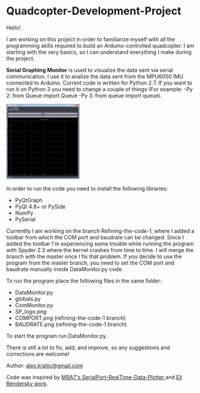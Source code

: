 # Quadcopter-Development-Project
Hello!

I am working on this project in order to familiarize myself with all the programming skills required to build an Arduino-controlled
quadcopter. I am starting with the very basics, so I can understand everything I make during the project.

<b>Serial Graphing Monitor</b> is used to visualize the data sent via serial communication. I use it to analize the data sent from the MPU6050 IMU connected to Arduino. Current code is written for Python 2.7. If you want to run it on Python 3 you need to change a couple of things (For example: -Py 2: from Queue import Queue -Py 3: from queue import queue).

<img src="Monitor.jpg" height="200">

In order to run the code you need to install the following libraries:
<ul>
  <li>PyQtGraph</li>
  <li>PyQt 4.8+ or PySide</li>
  <li>NumPy</li>
  <li>PySerial</li>
</ul>
Currentlly I am working on the branch Refining-the-code-1, where I added a toolbar from which the COM port and baudrate can be changed. Since I added the toolbar I'm experiencing some trouble while running the program with Spyder 2.3 where the kernel crashes from time to time. I will merge the branch with the master once I fix that problem. If you decide to use the program from the master branch, you need to set the COM port and baudrate manually inside DataMonitor.py code.

To run the program place the following files in the same folder:

<ul>
  <li>DataMonitor.py</li>
  <li>globals.py</li>
  <li>ComMonitor.py</li>
  <li>SP_logo.png</li>
  <li>COMPORT.png (refining-the-code-1 branch)</li>
  <li>BAUDRATE.png (refining-the-code-1 branch)</li>
</ul>

To start the program run DataMonitor.py.

There is still a lot to fix, add, and improve, so any suggestions and corrections are welcome!

Author: alex.kraljic@gmail.com

Code was inspired by <a href="https://github.com/mba7/SerialPort-RealTime-Data-Plotter"> MBA7's SerialPort-RealTime-Data-Plotter </a> and
<a href="http://eli.thegreenplace.net/2009/08/07/a-live-data-monitor-with-python-pyqt-and-pyserial/"> Eli Bendersky work</a>.
